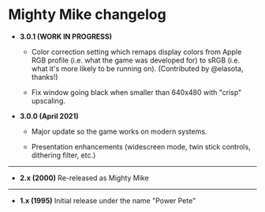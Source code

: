 # Mighty Mike changelog

- **3.0.1 (WORK IN PROGRESS)**

    - Color correction setting which remaps display colors from Apple RGB profile
      (i.e. what the game was developed for) to sRGB (i.e. what it's more likely to be running on).
      (Contributed by @elasota, thanks!)

    - Fix window going black when smaller than 640x480 with "crisp" upscaling.


- **3.0.0 (April 2021)**

    - Major update so the game works on modern systems. 

    - Presentation enhancements (widescreen mode, twin stick controls, dithering filter, etc.)

---

- **2.x (2000)** Re-released as Mighty Mike
  
---

- **1.x (1995)** Initial release under the name "Power Pete"
